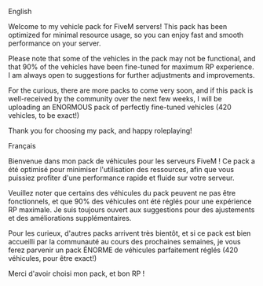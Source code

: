 English

Welcome to my vehicle pack for FiveM servers! This pack has been optimized for minimal resource usage, so you can enjoy fast and smooth performance on your server.

Please note that some of the vehicles in the pack may not be functional, and that 90% of the vehicles have been fine-tuned for maximum RP experience. I am always open to suggestions for further adjustments and improvements.

For the curious, there are more packs to come very soon, and if this pack is well-received by the community over the next few weeks, I will be uploading an ENORMOUS pack of perfectly fine-tuned vehicles (420 vehicles, to be exact!)

Thank you for choosing my pack, and happy roleplaying!


Français


Bienvenue dans mon pack de véhicules pour les serveurs FiveM ! Ce pack a été optimisé pour minimiser l'utilisation des ressources, afin que vous puissiez profiter d'une performance rapide et fluide sur votre serveur.

Veuillez noter que certains des véhicules du pack peuvent ne pas être fonctionnels, et que 90% des véhicules ont été réglés pour une expérience RP maximale. Je suis toujours ouvert aux suggestions pour des ajustements et des améliorations supplémentaires.

Pour les curieux, d'autres packs arrivent très bientôt, et si ce pack est bien accueilli par la communauté au cours des prochaines semaines, je vous ferez parvenir un pack ÉNORME de véhicules parfaitement réglés (420 véhicules, pour être exact!)

Merci d'avoir choisi mon pack, et bon RP !
